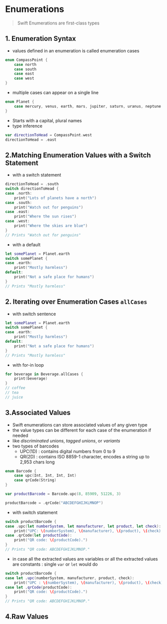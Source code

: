 # Enumerations
> Swift Enumerations are first-class types

## 1. Enumeration Syntax
* values defined in an enumeration is called enumeration cases
```swift
enum CompassPoint {
    case north
    case south
    case east
    case west
}
```
* multiple cases can appear on a single line
```swift
enum Planet {
    case mercury, venus, earth, mars, jupiter, saturn, uranus, neptune
}
```
* Starts with a capital, plural names
* type inference
```swift
var directionToHead = CompassPoint.west
directionToHead = .east
```

## 2.Matching Enumeration Values with a Switch Statement
* with a switch statement
```swift
directionToHead = .south
switch directionToHead {
case .north:
    print("Lots of planets have a north")
case .south:
    print("Watch out for penguins")
case .east:
    print("Where the sun rises")
case .west:
    print("Where the skies are blue")
}
// Prints "Watch out for penguins"
```
* with a default
```swift
let somePlanet = Planet.earth
switch somePlanet {
case .earth:
    print("Mostly harmless")
default:
    print("Not a safe place for humans")
}
// Prints "Mostly harmless"
```

## 2. Iterating over Enumeration Cases `allCases`
* with switch sentence
```swift
let somePlanet = Planet.earth
switch somePlanet {
case .earth:
    print("Mostly harmless")
default:
    print("Not a safe place for humans")
}
// Prints "Mostly harmless"
```
* with for-in loop
```swift
for beverage in Beverage.allCases {
    print(beverage)
}
// coffee
// tea
// juice
```

## 3.Associated Values
* Swift enumerations can store associated values of any given type
* the value types can be different for each case of the enumeration if needed
* like *discriminated unions*, *tagged unions*, or *variants*
* two types of barcodes
  * UPC(1D) : contains digital numbers from 0 to 9
  * QR(2D) : contains ISO 8859-1 character, encodes a string up to 2,953 chars long
```swift
enum Barcode {
    case upc(Int, Int, Int, Int)
    case qrCode(String)
}
```
```swift
var productBarcode = Barcode.upc(8, 85909, 51226, 3)

productBarcode = .qrCode("ABCDEFGHIJKLMNOP")
```
* with switch statement
```swift
switch productBarcode {
case .upc(let numberSystem, let manufacturer, let product, let check):
    print("UPC: \(numberSystem), \(manufacturer), \(product), \(check).")
case .qrCode(let productCode):
    print("QR code: \(productCode).")
}
// Prints "QR code: ABCDEFGHIJKLMNOP."
```
* in case all the extracted values are variables or all the extracted values are constants : single `var` or `let` would do
```swift
switch productBarcode {
case let .upc(numberSystem, manufacturer, product, check):
    print("UPC : \(numberSystem), \(manufacturer), \(product), \(check).")
case let .qrCode(productCode):
    print("QR code: \(productCode).")
}
// Prints "QR code: ABCDEFGHIJKLMNOP."
```

## 4.Raw Values